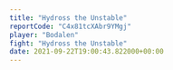 ```yaml
---
title: "Hydross the Unstable"
reportCode: "C4x81tcXAbr9YMgj"
player: "Bodalen"
fight: "Hydross the Unstable"
date: 2021-09-22T19:00:43.822000+00:00
---
```

